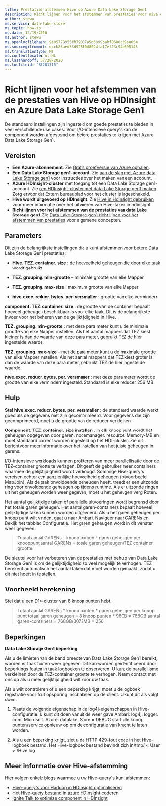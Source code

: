```yaml
---
title: Prestaties afstemmen-Hive op Azure Data Lake Storage Gen1
description: Richt lijnen voor het afstemmen van prestaties voor Hive op HdInsight en Azure Data Lake Storage Gen1.
author: stewu
ms.service: data-lake-store
ms.topic: how-to
ms.date: 12/19/2016
ms.author: stewu
ms.openlocfilehash: 9e05773955fb79007a5d5899babf8680c69aa654
ms.sourcegitcommit: dccb85aed33d9251048024faf7ef23c94d695145
ms.translationtype: MT
ms.contentlocale: nl-NL
ms.lasthandoff: 07/28/2020
ms.locfileid: "87281715"
---
```

# <a name="performance-tuning-guidance-for-hive-on-hdinsight-and-azure-data-lake-storage-gen1"></a>Richt lijnen voor het afstemmen van de prestaties van Hive op HDInsight en Azure Data Lake Storage Gen1

De standaard instellingen zijn ingesteld om goede prestaties te bieden in veel verschillende use cases.  Voor I/O-intensieve query's kan de component worden afgestemd om betere prestaties te krijgen met Azure Data Lake Storage Gen1.  

## <a name="prerequisites"></a>Vereisten

* **Een Azure-abonnement**. Zie [Gratis proefversie van Azure ophalen](https://azure.microsoft.com/pricing/free-trial/).
* **Een Data Lake Storage gen1-account**. Zie [aan de slag met Azure data Lake Storage gen1](data-lake-store-get-started-portal.md) voor instructies over het maken van een account.
* **Azure HDInsight-cluster** met toegang tot een Data Lake Storage gen1-account. Zie [een HDInsight-cluster met data Lake Storage gen1 maken](data-lake-store-hdinsight-hadoop-use-portal.md). Zorg ervoor dat Extern bureaublad voor het cluster is ingeschakeld.
* **Hive wordt uitgevoerd op HDInsight**.  Zie [Hive in Hdinsight gebruiken](https://docs.microsoft.com/azure/hdinsight/hdinsight-use-hive) voor meer informatie over het uitvoeren van Hive-taken in hdinsight
* **Richt lijnen voor het afstemmen van de prestaties van data Lake Storage gen1**.  Zie [Data Lake Storage gen1 richt lijnen voor het afstemmen van prestaties](https://docs.microsoft.com/azure/data-lake-store/data-lake-store-performance-tuning-guidance) voor algemene concepten.

## <a name="parameters"></a>Parameters

Dit zijn de belangrijkste instellingen die u kunt afstemmen voor betere Data Lake Storage Gen1 prestaties:

* **Hive. TEZ. container. size** : de hoeveelheid geheugen die door elke taak wordt gebruikt

* **TEZ. grouping. min-grootte** – minimale grootte van elke Mapper

* **TEZ. grouping. max-size** : maximum grootte van elke Mapper

* **hive.exec. reducr. bytes. per. versmaller** : grootte van elke verminderr

**component. TEZ. container. size** : de grootte van de container bepaalt hoeveel geheugen beschikbaar is voor elke taak.  Dit is de belangrijkste invoer voor het beheren van de gelijktijdigheid in Hive.  

**TEZ. grouping. min-grootte** : met deze para meter kunt u de minimale grootte van elke Mapper instellen.  Als het aantal mappers dat TEZ kiest kleiner is dan de waarde van deze para meter, gebruikt TEZ de hier ingestelde waarde.

**TEZ. grouping. max-size** – met de para meter kunt u de maximale grootte van elke Mapper instellen.  Als het aantal mappers dat TEZ kiest groter is dan de waarde van deze para meter, gebruikt TEZ de hier ingestelde waarde.

**hive.exec. reducr. bytes. per. versmaller** : met deze para meter wordt de grootte van elke verminderr ingesteld.  Standaard is elke reducer 256 MB.  

## <a name="guidance"></a>Hulp

**Stel hive.exec. reducr. bytes. per. versmaller** : de standaard waarde werkt goed als de gegevens niet zijn gecomprimeerd.  Voor gegevens die zijn gecomprimeerd, moet u de grootte van de reducer verkleinen.  

**Component. TEZ. container. size instellen** : in elk knoop punt wordt het geheugen opgegeven door garen. nodemanager. resource. Memory-MB en moet standaard correct worden ingesteld op het HDI-cluster.  Zie dit [bericht](https://docs.microsoft.com/azure/hdinsight/hdinsight-hadoop-hive-out-of-memory-error-oom)voor meer informatie over het instellen van het juiste geheugen in garens.

I/O-intensieve workloads kunnen profiteren van meer parallellisatie door de TEZ-container grootte te verlagen. Dit geeft de gebruiker meer containers waarmee de gelijktijdigheid wordt verhoogd.  Sommige Hive-query's vereisen echter een aanzienlijke hoeveelheid geheugen (bijvoorbeeld MapJoin).  Als de taak onvoldoende geheugen heeft, treedt er een uitzonde ring voor onvoldoende geheugen op tijdens runtime.  Als er uitzonde ringen uit het geheugen worden weer gegeven, moet u het geheugen verg Roten.   

Het aantal gelijktijdige taken of parallelle uitvoeringen wordt begrensd door het totale garen geheugen.  Het aantal garen-containers bepaalt hoeveel gelijktijdige taken kunnen worden uitgevoerd.  Als u het garen geheugen per knoop punt wilt vinden, gaat u naar Ambari.  Navigeer naar GARENs en Bekijk het tabblad Configuratie.  Het garen geheugen wordt in dit venster weer gegeven.  

> Totaal aantal GARENs * knoop punten * garen geheugen per knooppunt aantal GARENs = totale garen geheugen/TEZ container grootte

De sleutel voor het verbeteren van de prestaties met behulp van Data Lake Storage Gen1 is om de gelijktijdigheid zo veel mogelijk te verhogen.  TEZ berekent automatisch het aantal taken dat moet worden gemaakt, zodat u dit niet hoeft in te stellen.   

## <a name="example-calculation"></a>Voorbeeld berekening

Stel dat u een D14-cluster van 8 knoop punten hebt.  

> Totaal aantal GARENs * knoop punten * garen geheugen per knoop punt totaal garen geheugen = 8 knoop punten * 96GB = 768GB aantal garen-containers = 768GB/3072MB = 256

## <a name="limitations"></a>Beperkingen

**Data Lake Storage Gen1 beperking** 

Als u de limieten van de band breedte van Data Lake Storage Gen1 bereikt, worden er taak fouten weer gegeven. Dit kan worden geïdentificeerd door beperkings fouten in taak logboeken te observeren.  U kunt de parallellisme verkleinen door de TEZ-container grootte te verhogen.  Neem contact met ons op als u meer gelijktijdigheid wilt voor uw taak.

Als u wilt controleren of u een beperking krijgt, moet u de logboek registratie voor fout opsporing inschakelen op de client. U kunt dit als volgt doen:

1. Plaats de volgende eigenschap in de log4j-eigenschappen in Hive-configuratie. U kunt dit doen vanuit de weer gave Ambari: log4j. logger. com. Microsoft. Azure. datalake. Store = DEBUG start alle knoop punten/service opnieuw op om de configuratie van kracht te laten worden.

2. Als u een beperking krijgt, ziet u de HTTP 429-fout code in het Hive-logboek bestand. Het Hive-logboek bestand bevindt zich in/tmp/ &lt; User &gt; /Hive.log

## <a name="further-information-on-hive-tuning"></a>Meer informatie over Hive-afstemming

Hier volgen enkele blogs waarmee u uw Hive-query's kunt afstemmen:
* [Hive-query's voor Hadoop in HDInsight optimaliseren](https://azure.microsoft.com/documentation/articles/hdinsight-hadoop-optimize-hive-query/)
* [Het Hive-query bestand in azure HDInsight coderen](https://docs.microsoft.com/archive/blogs/bigdatasupport/encoding-the-hive-query-file-in-azure-hdinsight)
* [Ignite Talk to optimize component in HDInsight](https://channel9.msdn.com/events/Machine-Learning-and-Data-Sciences-Conference/Data-Science-Summit-2016/MSDSS25)
